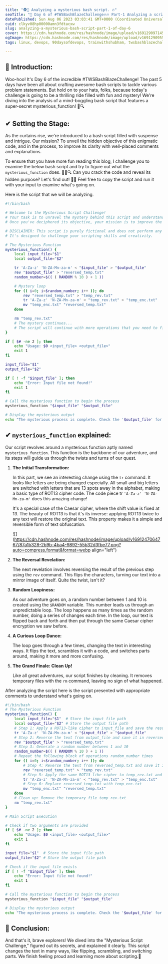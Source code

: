 ```yaml
---
title: "🕵️🔮 Analyzing a mysterious bash script. 🔥"
seoTitle: "🚀 Day 6 of #TWSBashBlazeChallenge🔥🔥 Part-1 Analyzing a script"
datePublished: Sun Aug 06 2023 03:03:41 GMT+0000 (Coordinated Universal Time)
cuid: clkyv08hp00000amn3fdtacxw
slug: analyzing-a-mysterious-bash-script-part-1-of-day-6
cover: https://cdn.hashnode.com/res/hashnode/image/upload/v1691290971455/b48c8219-7777-44b9-ad7d-dfd76276fb36.png
ogImage: https://cdn.hashnode.com/res/hashnode/image/upload/v1691290955216/aa2c5188-0acf-4dd6-858b-d9a18e757267.png
tags: linux, devops, 90daysofdevops, trainwithshubham, twsbashblazechallenge-trainwithshubham

---
```


## **📍 Introduction:**

Woo-hoo! It's Day 6 of the incredible #TWSBashBlazeChallenge! The past 5 days have been all about crafting awesome bash scripts to tackle various problem statements. But hold on to your hats, folks, because today's challenge is going to be a thrilling ride filled with fun and mystery! We're diving into the analysis of a mind-boggling bash script that features a super-secret mysterious\_function! 🎉🔍

## ✔ Setting the Stage:

As the curtains rise, we're introduced to a bash script filled with suspense and intrigue. Our mission? To unveil the hidden objective of this enigmatic code, and in the process, to improve its clarity with well-placed comments and explanations.

To ensure that you have more fun reading this blog, I challenge you to examine the below bash script and try to figure out what the `mysterious_function` does. 🕵️‍♀️🔍 Can you crack the code and reveal its hidden purpose? Let's find out! 🚀🎊 Feel free to copy the script and run it with your input to examine what's going on.

Here is the script that we will be analyzing.

```bash
#!/bin/bash

# Welcome to the Mysterious Script Challenge!
# Your task is to unravel the mystery behind this script and understand what it does.
# Once you've deciphered its objective, your mission is to improve the script by adding comments and explanations for clarity.

# DISCLAIMER: This script is purely fictional and does not perform any harmful actions.
# It's designed to challenge your scripting skills and creativity.

# The Mysterious Function
mysterious_function() {
    local input_file="$1"
    local output_file="$2"

    tr 'A-Za-z' 'N-ZA-Mn-za-m' < "$input_file" > "$output_file"
    rev "$output_file" > "reversed_temp.txt"
    random_number=$(( ( RANDOM % 10 ) + 1 ))

    # Mystery loop
    for (( i=0; i<$random_number; i++ )); do 
        rev "reversed_temp.txt" > "temp_rev.txt"
        tr 'A-Za-z' 'N-ZA-Mn-za-m' < "temp_rev.txt" > "temp_enc.txt"
        mv "temp_enc.txt" "reversed_temp.txt"
    done

    rm "temp_rev.txt"
    # The mystery continues...
    # The script will continue with more operations that you need to figure out!
}

if [ $# -ne 2 ]; then
    echo "Usage: $0 <input_file> <output_file>"
    exit 1
fi

input_file="$1"
output_file="$2"

if [ ! -f "$input_file" ]; then
    echo "Error: Input file not found!"
    exit 1
fi

# Call the mysterious function to begin the process
mysterious_function "$input_file" "$output_file"

# Display the mysterious output
echo "The mysterious process is complete. Check the '$output_file' for the result!"
```

## ✔ `mysterious_function` **explained:**

Our script revolves around a mysterious function aptly named `mysterious_function`. This function is the backbone of our adventure, and its steps will guide us through the twists and turns of our quest.

1. **The Initial Transformation:**
    
    In this part, we see an interesting change using the `tr` command. It looks like letters are being changed especially. All small and big letters are switched with letters that are 13 spots away in the alphabet, making a basic type of ROT13 cipher code. The code piece tr `'A-Za-z' 'N-ZA-Mn-za-m'` does this amazing change!
    
    It's a special case of the Caesar cipher, where the shift value is fixed at 13. The beauty of ROT13 is that it's its inverse: applying ROT13 twice to any text will restore the original text. This property makes it a simple and reversible form of text obfuscation.
    
    ![](https://cdn.hashnode.com/res/hashnode/image/upload/v1691247064767/87a1b328-2b9b-4ba4-9892-55b32d3fbe77.png?auto=compress,format&format=webp align="left")
    
2. **The Reversal Revelation:**
    
    The next revelation involves reversing the result of the previous step using the `rev` command. This flips the characters, turning our text into a mirror image of itself. Quite the twist, isn't it?
    
3. **Random Loopiness:**
    
    As our adventure goes on, a random number between 1 and 10 is created using the `$RANDOM` variable. This number leads us through an unpredictable loop. The loop happens as many times as the random number, doing a series of changes each time. In the loop, our text is flipped back and forth and then put through the same Caesar cipher encryption we saw before.
    
4. **A Curious Loop Dance:**
    
    The loop goes through a few times, changing the text in interesting ways. It flips the text, scrambles it with a code, and switches parts around, making it more and more confusing.
    
5. **The Grand Finale: Clean Up!**
    
    Like all great adventures, our script finishes by cleaning. It removes temporary files with the `rm` command, leaving no sign of what happened.
    

After analyzing the script here is the script presented with appropriate comments to understand what's going on.

```bash
#!/bin/bash
# The Mysterious Function
mysterious_function() {
    local input_file="$1"  # Store the input file path
    local output_file="$2" # Store the output file path
    # Step 1: Apply a ROT13-like cipher to input_file and save the result in output_file
    tr 'A-Za-z' 'N-ZA-Mn-za-m' < "$input_file" > "$output_file"
    # Step 2: Reverse the text from output_file and save it in reversed_temp.txt
    rev "$output_file" > "reversed_temp.txt"
    # Step 3: Generate a random number between 1 and 10
    random_number=$(( ( RANDOM % 10 ) + 1 ))
    # Repeat the following block of operations random_number times
    for (( i=0; i<$random_number; i++ )); do
        # Step 4: Reverse the text from reversed_temp.txt and save it in temp_rev.txt
        rev "reversed_temp.txt" > "temp_rev.txt"
        # Step 5: Apply the same ROT13-like cipher to temp_rev.txt and save it in temp_enc.txt
        tr 'A-Za-z' 'N-ZA-Mn-za-m' < "temp_rev.txt" > "temp_enc.txt"
        # Step 6: Replace reversed_temp.txt with temp_enc.txt
        mv "temp_enc.txt" "reversed_temp.txt"
    done
    # Clean up: Remove the temporary file temp_rev.txt
    rm "temp_rev.txt"
}

# Main Script Execution

# Check if two arguments are provided
if [ $# -ne 2 ]; then
    echo "Usage: $0 <input_file> <output_file>"
    exit 1
fi

input_file="$1"  # Store the input file path
output_file="$2" # Store the output file path

# Check if the input file exists
if [ ! -f "$input_file" ]; then
    echo "Error: Input file not found!"
    exit 1
fi

# Call the mysterious function to begin the process
mysterious_function "$input_file" "$output_file"

# Display the mysterious output
echo "The mysterious process is complete. Check the '$output_file' for the result!"
```

## **📍 Conclusion:**

And that's it, brave explorers! We dived into the "Mysterious Script Challenge," figured out its secrets, and explained it clearly. This script changes the text in many ways, like flipping, scrambling, and switching parts. We finish feeling proud and learning more about scripting.🚀